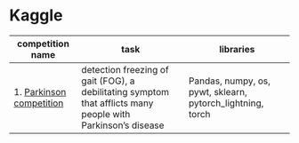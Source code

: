 # Kaggle

|competition name|task|libraries|
|-|--------|---|
|1. [Parkinson competition](https://github.com/Aalfaa/kaggle/blob/main/Parkinson_competition/Parkinson_competition_March_June_2023.ipynb)|detection freezing of gait (FOG), a debilitating symptom that afflicts many people with Parkinson’s disease|Pandas, numpy, os, pywt, sklearn, pytorch_lightning, torch|
